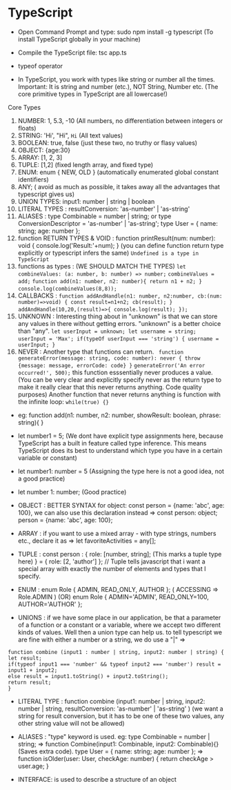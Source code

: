 # TypeScript

* Open Command Prompt and type: sudo npm install -g typescript (To install TypeScript globally in your machine)
* Compile the TypeScript file: tsc app.ts

* typeof operator

* In TypeScript, you work with types like string or number all the times. Important: It is string and number (etc.), NOT String, Number etc. (The core primitive types in TypeScript are all lowercase!)

Core Types
1. NUMBER: 1, 5.3, -10 (All numbers, no differentiation between integers or floats)
2. STRING: 'Hi', "Hi", `Hi` (All text values)
3. BOOLEAN: true, false (just these two, no truthy or flasy values)
4. OBJECT: {age:30}
5. ARRAY: [1, 2, 3]
6. TUPLE: [1,2] (fixed length array, and fixed type)
7. ENUM: enum { NEW, OLD } (automatically enumerated global constant identifiers)
8. ANY; ( avoid as much as possible, it takes away all the advantages that typescript gives us)
9. UNION TYPES: input1: number | string | boolean
10. LITERAL TYPES : resultConversion: 'as-number' | 'as-string'
11. ALIASES : type Combinable = number | string; or type ConversionDescriptor = 'as-number' | 'as-string'; type User = { name: string; age: number };
12. function RETURN TYPES & VOID : function printResult(num: number): void { console.log('Result:'+num); } (you can define function return type explicitly or typescript infers the same) ```Undefined is a type in TypeScript``` 
13. functions as types : (WE SHOULD MATCH THE TYPES) ```let combineValues: (a: number, b: number) => number;``` ```combineValues = add;``` ```function add(n1: number, n2: number){ return n1 + n2; }``` ```console.log(combineValues(8,8));```
14. CALLBACKS : ```function addAndHandle(n1: number, n2:number, cb:(num: number)=>void) { const result=n1+n2; cb(result); }``` ```addAndHandle(10,20,(result)=>{ console.log(result); });```
15. UNKNOWN : Interesting thing about in "unknown" is that we can store any values in there without getting errors. "unknown" is a better choice than "any". ```let userInput = unknown; let username = string;``` ```userInput = 'Max'; if(typeOf userInput === 'string') { username = userInput; }```
16. NEVER : Another type that functions can return. ``` function generateError(message: string, code: number): never { throw {message: message, errorCode: code} }``` ```generateError('An error occurred!', 500);``` this function esssentially never produces a value. (You can be very clear and explicitly specify never as the return type to make it really clear that this never returns anything. Code quality purposes) Another function that never returns anything is function with the infinite loop: ``` while(true) {} ```

* eg: function add(n1: number, n2: number, showResult: boolean, phrase: string){ }
* let number1 = 5; (We dont have explicit type assignments here, because TypeScript has a built in feature called type inference. This means TypeScript does its best to understand which type you have in a certain variable or constant)
* let number1: number = 5 (Assigning the type here is not a good idea, not a good practice)
* let number 1: number; (Good practice)

* OBJECT : BETTER SYNTAX for object: const person = {name: 'abc', age: 100}, we can also use this declaration instead => const person: object; person = {name: 'abc', age: 100};

* ARRAY : if you want to use a mixed array - with type strings, numbers etc., declare it as => let favoriteActivities = any[];

* TUPLE : const person : { 
            role: [number, string]; (This marks a tuple type here)
           } = {
            role: [2, 'author']
           };
// Tuple tells javascript that i want a special array with exactly the number of elements and types that I specify.

* ENUM : enum Role { ADMIN, READ_ONLY, AUTHOR }; ( ACCESSING => Role.ADMIN )  (OR)  enum Role { ADMIN='ADMIN', READ_ONLY=100, AUTHOR='AUTHOR' };

* UNIONS : if we have some place in our application, be that a parameter of a function or a constant or a variable, where we accept two different kinds of values. Well then a union type can help us. to tell typescript we are fine with either a number or a string, we do use a "|" => 
```
function combine (input1 : number | string, input2: number | string) {
let result;
if(typeof input1 === 'number' && typeof input2 === 'number') result = input1 + input2;
else result = input1.toString() + input2.toString();
return result;
}
```
* LITERAL TYPE :  function combine (input1: number | string, input2: number | string, resultConversion: 'as-number' | 'as-string' ) (we want a string for result conversion, but it has to be one of these two values, any other string value will not be allowed)

* ALIASES : "type" keyword is used. eg: type Combinable = number | string; => function Combine(input1: Combinable, input2: Combinable){} (Saves extra code). type User = { name: string; age: number }; => function isOlder(user: User, checkAge: number) { return checkAge > user.age; }

* INTERFACE: is used to describe a structure of an object
